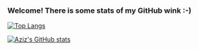 ### Welcome! There is some stats of my GitHub wink :-)

<!--
**Zhurkin-Alex/Zhurkin-Alex** is a ✨ _special_ ✨ repository because its `README.md` (this file) appears on your GitHub profile.

Here are some ideas to get you started:

- 🔭 I’m currently working on ...
- 🌱 I’m currently learning ...
- 👯 I’m looking to collaborate on ...
- 🤔 I’m looking for help with ...
- 💬 Ask me about ...
- 📫 How to reach me: ...
- 😄 Pronouns: ...
- ⚡ Fun fact: ...
-->
[![Top Langs](https://github-readme-stats.vercel.app/api/top-langs/?username=Zhurkin-Alex&hide=handlebars&theme=dracula)](https://github.com/Zhurkin-Alex/github-readme-stats)


[![Aziz's GitHub stats](https://github-readme-stats.vercel.app/api?username=Zhurkin-Alex&show_icons=true&theme=dracula)](https://github.com/Zhurkin-Alex/github-readme-stats)
